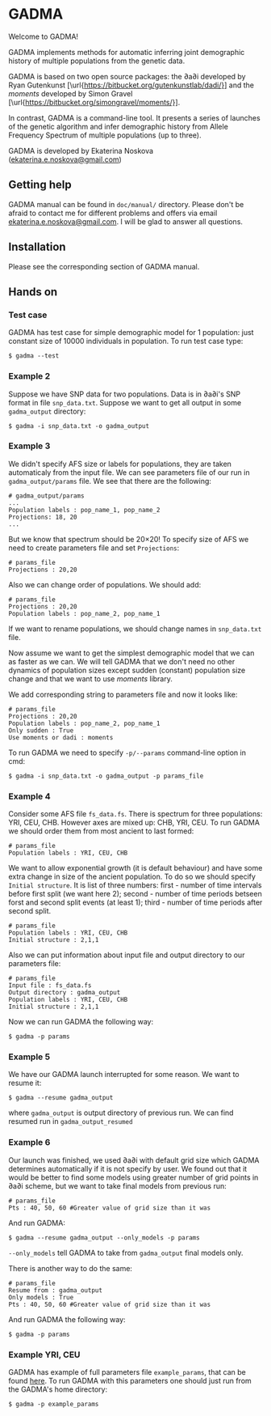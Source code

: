 # GADMA

Welcome to GADMA!

GADMA implements methods for automatic inferring joint demographic history of multiple populations from the genetic data.

GADMA is based on two open source packages: the ∂a∂i developed by Ryan Gutenkunst [\url{https://bitbucket.org/gutenkunstlab/dadi/}] and the *moments* developed by Simon Gravel [\url{https://bitbucket.org/simongravel/moments/}].

In contrast, GADMA is a command-line tool. It presents a series of launches of the genetic algorithm and infer demographic history from Allele Frequency Spectrum of multiple populations (up to three).

GADMA is developed by Ekaterina Noskova (ekaterina.e.noskova@gmail.com)

## Getting help
GADMA manual can be found in `doc/manual/` directory.
Please don't be afraid to contact me for different problems and offers via email ekaterina.e.noskova@gmail.com. I will be glad to answer all questions. 

## Installation

Please see the corresponding section of GADMA manual.

## Hands on

### Test case

GADMA has test case for simple demographic model for 1 population: just constant size of 10000 individuals in population. To run test case type:

```console
$ gadma --test
```


### Example 2

Suppose we have SNP data for two populations. Data is in ∂a∂i's SNP format in file `snp_data.txt`. Suppose we want to get all output in some `gadma_output` directory:

```console
$ gadma -i snp_data.txt -o gadma_output
```

### Example 3
We didn't specify AFS size or labels for populations, they are taken automaticaly from the input file. We can see parameters file of our run in `gadma_output/params` file. We see that there are the following:

```console
# gadma_output/params
...
Population labels : pop_name_1, pop_name_2
Projections: 18, 20
...
```

But we know that spectrum should be 20×20! To specify size of AFS we need to create parameters file and set `Projections`:

```console
# params_file
Projections : 20,20
```

Also we can change order of populations. We should add:

```console
# params_file
Projections : 20,20
Population labels : pop_name_2, pop_name_1
```

If we want to rename populations, we should change names in `snp_data.txt` file.

Now assume we want to get the simplest demographic model that we can as faster as we can. We will tell GADMA that we don't need no other dynamics of population sizes except sudden (constant) population size change and that we want to use *moments* library.

We add corresponding string to parameters file and now it looks like:

```console
# params_file
Projections : 20,20
Population labels : pop_name_2, pop_name_1
Only sudden : True
Use moments or dadi : moments
```

To run GADMA we need to specify `-p/--params` command-line option in cmd:
```console
$ gadma -i snp_data.txt -o gadma_output -p params_file
```

### Example 4

Consider some AFS file `fs_data.fs`. There is spectrum for three populations: YRI, CEU, CHB. However axes are mixed up: CHB, YRI, CEU. To run GADMA we should order them from most ancient to last formed:

```console
# params_file
Population labels : YRI, CEU, CHB
```

We want to allow exponential growth (it is default behaviour) and have some extra change in size of the ancient population. To do so we should specify `Initial structure`. It is list of three numbers: first - number of time intervals before first split (we want here 2); second - number of time periods betseen forst and second split events (at least 1); third - number of time periods after second split.

```console
# params_file
Population labels : YRI, CEU, CHB
Initial structure : 2,1,1
```

Also we can put information about input file and output directory to our parameters file:

```console
# params_file
Input file : fs_data.fs
Output directory : gadma_output
Population labels : YRI, CEU, CHB
Initial structure : 2,1,1
```

Now we can run GADMA the following way:

```console
$ gadma -p params
```

### Example 5

We have our GADMA launch interrupted for some reason. We want to resume it:

```console
$ gadma --resume gadma_output
```

where `gadma_output` is output directory of previous run. We can find resumed run in `gadma_output_resumed`

### Example 6

Our launch was finished, we used ∂a∂i with default grid size which GADMA determines automatically if it is not specify by user. We found out that it would be better to find some models using greater number of grid points in ∂a∂i scheme, but we want to take final models from previous run:

```console
# params_file
Pts : 40, 50, 60 #Greater value of grid size than it was
```

And run GADMA:

```console
$ gadma --resume gadma_output --only_models -p params 
```

`--only_models` tell GADMA to take from `gadma_output` final models only.

There is another way to do the same:

```console
# params_file
Resume from : gadma_output
Only models : True
Pts : 40, 50, 60 #Greater value of grid size than it was
```

And run GADMA the following way:

```console
$ gadma -p params
```

### Example YRI, CEU
GADMA has example of full parameters file `example_params`, that can be found [here](https://github.com/ctlab/GADMA/blob/master/example_params). To run GADMA with this parameters one should just run from the GADMA's home directory:

```console
$ gadma -p example_params
```

